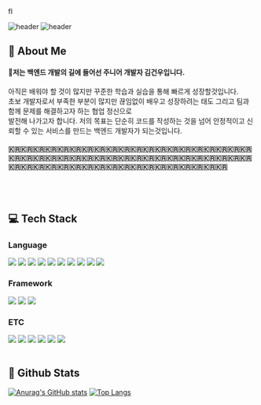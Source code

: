   fl<div>
  <!--Header-->
 ![header](https://capsule-render.vercel.app/api?type=blur&color=gradient&height=300&section=header&text=back-end%20developer)
 ![header](https://capsule-render.vercel.app/api?type=blur&color=gradient&height=300&section=header&text=kimgunwoo)
  
</div>

<div>
  <!--Body-->
  
  ## 👀 About Me
  #### :raising_hand:저는 백엔드 개발의 길에 들어선 주니어 개발자 김건우입니다.<br/>
  아직은 배워야 할 것이 많지만 꾸준한 학습과 실습을 통해 빠르게 성장할것입니다.<br/>
  초보 개발자로서 부족한 부분이 많지만 끊임없이 배우고 성장하려는 태도 그리고 팀과 함께 문제를 해결하고자 하는 협업 정신으로 <br/>
  발전해 나가고자 합니다. 저의 목표는 단순히 코드를 작성하는 것을 넘어 안정적이고 신뢰할 수 있는 서비스를 만드는 백엔드 개발자가 되는것입니다.<br/>
  
#### :kr::kr::kr::kr::kr::kr::kr::kr::kr::kr::kr::kr::kr::kr::kr::kr::kr::kr::kr::kr::kr::kr::kr::kr::kr::kr::kr::kr::kr::kr::kr::kr::kr::kr::kr::kr::kr::kr::kr::kr::kr::kr::kr::kr::kr::kr::kr::kr::kr::kr::kr::kr::kr::kr::kr::kr::kr::kr:
  
  <br/>
  <br/>
  
  ## :computer: Tech Stack
  ### Language
  <!--Python-->
  <img src="https://img.shields.io/badge/Python-3776AB?style=flat-square&logo=Python&logoColor=white"/>
  <!--JavaScript-->
  <img src="https://img.shields.io/badge/JavaScript-F7DF1E?style=flat-square&logo=JavaScript&logoColor=white"/>
  <!--HTML5-->
  <img src="https://img.shields.io/badge/HTML5-E34F26?style=flat-square&logo=HTML5&logoColor=white"/>
  <!--CSS-->
  <img src="https://img.shields.io/badge/CSS3-1572B6?style=flat-square&logo=CSS3&logoColor=white"/>
  <!--git-->
  <img src="https://img.shields.io/badge/git-F05032?style=flat-square&logo=git&logoColor=white"/>
  <!--github-->
  <img src="https://img.shields.io/badge/github-181717?style=flat-square&logo=github&logoColor=white"/>
  <!--spring-->
  <img src="https://img.shields.io/badge/spring-6DB33F?style=flat-square&logo=spring&logoColor=white"/>
  <!--mysql-->
  <img src="https://img.shields.io/badge/mysql-4479A1?style=flat-square&logo=mysql&logoColor=white"/>
  <!--linux-->
  <img src="https://img.shields.io/badge/linux-FCC624?style=flat-square&logo=linux&logoColor=white"/>
  <!--virtualbox-->
  <img src="https://img.shields.io/badge/virtualbox-2F61B4?style=flat-square&logo=virtualbox&logoColor=white"/>
  <br/>
  
  
  ### Framework
  <!--Flask-->
  <img src="https://img.shields.io/badge/Flask-000000?style=flat-square&logo=Flask&logoColor=white"/>
  <!--Django-->
  <img src="https://img.shields.io/badge/Django-092E20?style=flat-square&logo=Django&logoColor=white"/>
  <!--notion-->
  <img src="https://img.shields.io/badge/notion-000000?style=flat-square&logo=notion&logoColor=white"/>

  
  ### ETC
  <!--sketchup-->
  <img src="https://img.shields.io/badge/sketchup-005F9E?style=flat-square&logo=sketchup&logoColor=white"/>
  <!--autocad-->
  <img src="https://img.shields.io/badge/autocad-E51050?style=flat-square&logo=autocad&logoColor=white"/>
  <!--3dmax-->
  <img src="https://img.shields.io/badge/3dmax-0E353D?style=flat-square&logo=3dmax&logoColor=white"/>
  <!--photoshop-->
  <img src="https://img.shields.io/badge/photoshop-0D2192?style=flat-square&logo=photoshop&logoColor=white"/>
  <!--illustration-->
  <img src="https://img.shields.io/badge/illustration-D77310?style=flat-square&logo=illustration&logoColor=white"/>
  <!--D5render-->
  <img src="https://img.shields.io/badge/D5render-311C87?style=flat-square&logo=D5render&logoColor=white"/>
  <br/>
  <br/>
  
  ## 🤔 Github Stats
  
  [![Anurag's GitHub stats](https://github-readme-stats.vercel.app/api?username=kinggun9090)](https://github.com/anuraghazra/github-readme-stats)
  [![Top Langs](https://github-readme-stats.vercel.app/api/top-langs/?username=kinggun9090)](https://github.com/anuraghazra/github-readme-stats)
  
</div>

